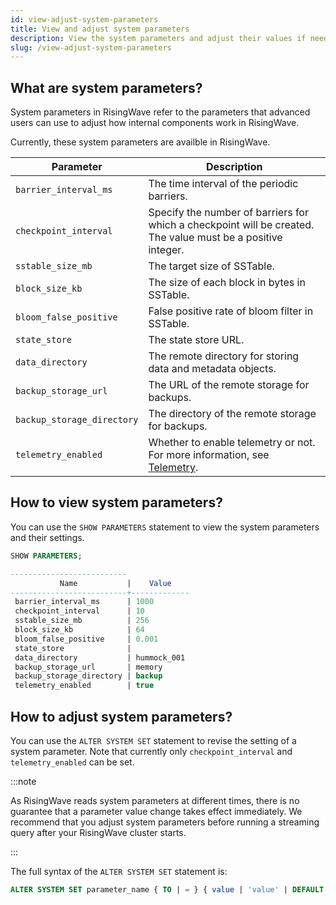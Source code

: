 ```yaml
---
id: view-adjust-system-parameters
title: View and adjust system parameters
description: View the system parameters and adjust their values if needed.
slug: /view-adjust-system-parameters
---
```


## What are system parameters?

System parameters in RisingWave refer to the parameters that advanced users can use to adjust how internal components work in RisingWave.

Currently, these system parameters are availble in RisingWave.

| Parameter           |    Description    |
|---|---|
|`barrier_interval_ms`     | The time interval of the periodic barriers.|
|`checkpoint_interval`      | Specify the number of barriers for which a checkpoint will be created. The value must be a positive integer.|
|`sstable_size_mb`          | The target size of SSTable.|
|`block_size_kb`          | The size of each block in bytes in SSTable.|
|`bloom_false_positive`     | False positive rate of bloom filter in SSTable.|
|`state_store`             | The state store URL. |
|`data_directory`           | The remote directory for storing data and metadata objects.|
|`backup_storage_url`       | The URL of the remote storage for backups.|
|`backup_storage_directory` | The directory of the remote storage for backups.|
|`telemetry_enabled` | Whether to enable telemetry or not. For more information, see [Telemetry](/telemetry.md).|

## How to view system parameters?

You can use the `SHOW PARAMETERS` statement to view the system parameters and their settings.

```sql
SHOW PARAMETERS;

--------------------------
           Name           |    Value    
--------------------------+-------------
 barrier_interval_ms      | 1000
 checkpoint_interval      | 10
 sstable_size_mb          | 256
 block_size_kb            | 64
 bloom_false_positive     | 0.001
 state_store              | 
 data_directory           | hummock_001
 backup_storage_url       | memory
 backup_storage_directory | backup
 telemetry_enabled        | true
```

## How to adjust system parameters?

You can use the `ALTER SYSTEM SET` statement to revise the setting of a system parameter. Note that currently only `checkpoint_interval` and `telemetry_enabled` can be set.

:::note

As RisingWave reads system parameters at different times, there is no guarantee that a parameter value change takes effect immediately. We recommend that you adjust system parameters before running a streaming query after your RisingWave cluster starts.

:::

The full syntax of the `ALTER SYSTEM SET` statement is:

```sql
ALTER SYSTEM SET parameter_name { TO | = } { value | 'value' | DEFAULT };
```
